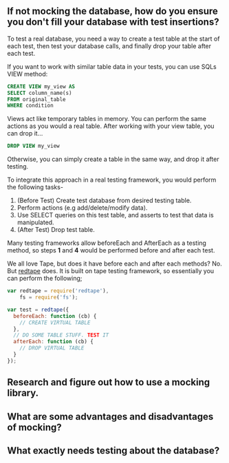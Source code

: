 ## If not mocking the database, how do you ensure you don't fill your database with test insertions?

To test a real database, you need a way to create a test table at the start of each test, then test your database calls, and finally drop your table after each test.

If you want to work with similar table data in your tests, you can use SQLs VIEW method:
```sql
CREATE VIEW my_view AS
SELECT column_name(s)
FROM original_table
WHERE condition
```
Views act like temporary tables in memory. You can perform the same actions as you would a real table. After working with your view table, you can drop it...
```sql
DROP VIEW my_view
```

Otherwise, you can simply create a table in the same way, and drop it after testing.

To integrate this approach in a real testing framework, you would perform the following tasks-
1. (Before Test) Create test database from desired testing table.
2. Perform actions (e.g add/delete/modify data).
3. Use SELECT queries on this test table, and asserts to test that data is manipulated.
4. (After Test) Drop test table.

Many testing frameworks allow beforeEach and AfterEach as a testing method, so steps **1** and **4** would be performed before and after each test.

We all love Tape, but does it have before each and after each methods? No.
But [redtape](https://www.npmjs.com/package/redtape) does. It is built on tape testing framework, so essentially you can perform the following;

```javascript
var redtape = require('redtape'),
    fs = require('fs');

var test = redtape({
  beforeEach: function (cb) {
    // CREATE VIRTUAL TABLE
  },
  // DO SOME TABLE STUFF. TEST IT
  afterEach: function (cb) {
    // DROP VIRTUAL TABLE
  }
});
```

## Research and figure out how to use a mocking library.
## What are some advantages and disadvantages of mocking?
## What exactly needs testing about the database?
